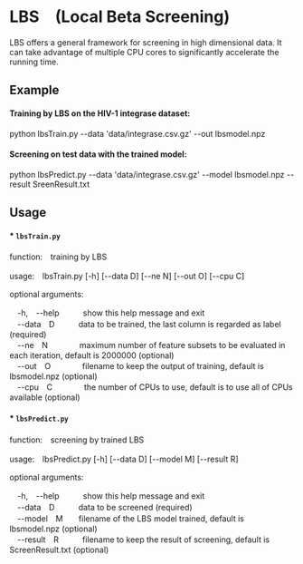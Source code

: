 # LBS　(Local Beta Screening)

LBS offers a general framework for screening in high dimensional data. It can take advantage of multiple CPU cores to significantly accelerate the running time.


## Example

#### Training by LBS on the HIV-1 integrase dataset:

python lbsTrain.py --data 'data/integrase.csv.gz' --out lbsmodel.npz


#### Screening on test data with  the trained model:

python lbsPredict.py --data 'data/integrase.csv.gz' --model lbsmodel.npz --result SreenResult.txt


## Usage

#### * `lbsTrain.py`

function:　training by LBS

usage:　lbsTrain.py [-h] [--data D] [--ne N] [--out O] [--cpu C]

optional arguments:

 　-h,　--help　　　show this help message and exit<br>
 　--data　D　　　data to be trained, the last column is regarded as label
              (required)<br>
 　--ne　N　　　　maximum number of feature subsets to be evaluated in each
              iteration, default is 2000000 (optional)<br>
 　--out　O　　　　filename to keep the output of training, default is
              lbsmodel.npz (optional)<br>
 　--cpu　C　　　　the number of CPUs to use, default is to use all of CPUs
              available (optional)<br>


#### * `lbsPredict.py`

function:　screening by trained LBS

usage:　lbsPredict.py [-h] [--data D] [--model M] [--result R]

optional arguments:

　-h,　--help　　　show this help message and exit<br>
　--data　D　　　data to be screened (required)<br>
　--model　M　　filename of the LBS model trained, default is lbsmodel.npz
              (optional)<br>
　--result　R　　　filename to keep the result of screening, default is ScreenResult.txt (optional)<br>

